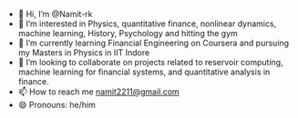 - 👋 Hi, I’m @Namit-rk
- 👀 I’m interested in Physics, quantitative finance, nonlinear dynamics, machine learning, History, Psychology and hitting the gym
- 🌱 I’m currently learning Financial Engineering on Coursera and pursuing my Masters in Physics in IIT Indore
- 💞️ I’m looking to collaborate on projects related to reservoir computing, machine learning for financial systems, and quantitative analysis in finance.
- 📫 How to reach me namit2211@gmail.com
- 😄 Pronouns: he/him

<!---
Namit-rk/Namit-rk is a ✨ special ✨ repository because its `README.md` (this file) appears on your GitHub profile.
You can click the Preview link to take a look at your changes.
--->
